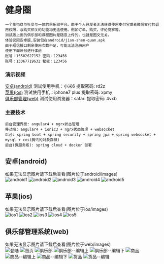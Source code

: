 # 健身圈
    一个集电商与社交与一体的俱乐部平台。由于个人开发者无法获得使用支付宝或者微信支付的调用权限，与购买相关的功能均无法使用。例如订单，购买，评论商家等。
    测试版上面的俱乐部和课程图片是随意上传的，也就是图文无关。
    体验仅限安卓版,安装包在android/jian-shen-quan.apk
    由于短信接口剩余使用次数不足，可能无法注册用户
    使用下面账号进行体验
    账号：15502627152 密码：123456
    账号：13367719632 秘密：123456

### 演示视频
[安卓(android)](https://pan.baidu.com/s/1o8Shfho) 测试使用手机：小米6 提取密码: rd2z
<br>
[苹果(ios)](https://pan.baidu.com/s/1sliFJ3J) 测试使用手机：iphone7 plus 提取密码: xpmy
<br>
[俱乐部管理(web)](https://pan.baidu.com/s/1cFEy4Y) 测试使用浏览器：safari 提取密码: 4vxb

### 主要技术
    后台管理界面: angular4 + ngrx状态管理
    移动端: angular4 + ionic3 + ngrx状态管理 + websocket
    后台: spring boot + spring security + spring jpa + spring websocket + mysql + cos(腾讯的对象存储)
    后台(微服务版): spring cloud + docker 部署

## 安卓(android)
如果无法显示图片请下载后查看(图片位于android/images)
<br>
![android1](https://github.com/LieRabbit/jianshenquan-show/blob/master/android/images/android1.png)
![android2](https://github.com/LieRabbit/jianshenquan-show/blob/master/android/images/android2.png)
![android3](https://github.com/LieRabbit/jianshenquan-show/blob/master/android/images/android3.png)
![android4](https://github.com/LieRabbit/jianshenquan-show/blob/master/android/images/android4.png)
![android5](https://github.com/LieRabbit/jianshenquan-show/blob/master/android/images/android5.png)

## 苹果(ios)
如果无法显示图片请下载后查看(图片位于ios/images)
<br>
![ios1](https://github.com/LieRabbit/jianshenquan-show/blob/master/ios/images/ios1.png)
![ios2](https://github.com/LieRabbit/jianshenquan-show/blob/master/ios/images/ios2.png)
![ios3](https://github.com/LieRabbit/jianshenquan-show/blob/master/ios/images/ios3.png)
![ios4](https://github.com/LieRabbit/jianshenquan-show/blob/master/ios/images/ios4.png)
![ios5](https://github.com/LieRabbit/jianshenquan-show/blob/master/ios/images/ios5.png)

## 俱乐部管理系统(web)
如果无法显示图片请下载后查看(图片位于web/images)
<br>
![登陆](https://github.com/LieRabbit/jianshenquan-show/blob/master/web/images/login.png)
![首页](https://github.com/LieRabbit/jianshenquan-show/blob/master/web/images/home.png)
![俱乐部](https://github.com/LieRabbit/jianshenquan-show/blob/master/web/images/club.png)
![俱乐部--编辑上](https://github.com/LieRabbit/jianshenquan-show/blob/master/web/images/club-edit1.png)
![俱乐部--编辑下](https://github.com/LieRabbit/jianshenquan-show/blob/master/web/images/club-edit2.png)
![商品](https://github.com/LieRabbit/jianshenquan-show/blob/master/web/images/commodities.png)
![商品--编辑上](https://github.com/LieRabbit/jianshenquan-show/blob/master/web/images/commodity-edit1.png)
![商品--编辑下](https://github.com/LieRabbit/jianshenquan-show/blob/master/web/images/commodity-edit2.png)
![货品](https://github.com/LieRabbit/jianshenquan-show/blob/master/web/images/goods.png)
![货品--编辑](https://github.com/LieRabbit/jianshenquan-show/blob/master/web/images/goods-edit.png)
